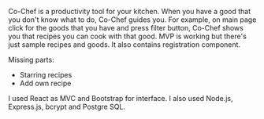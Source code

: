 Co-Chef is a productivity tool for your kitchen.
When you have a good that you don't know what to do, Co-Chef guides you. For example, on main page click for the goods that you have and press filter button, Co-Chef shows you that recipes you can cook with that good.
MVP is working but there's just sample recipes and goods. It also contains registration component.

Missing parts:
- Starring recipes
- Add own recipe

I used React as MVC and Bootstrap for interface. I also used Node.js, Express.js, bcrypt and Postgre SQL.
